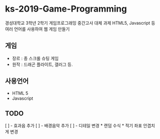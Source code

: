 # ks-2019-Game-Programming
경성대학교 3학년 2학기 게임프로그래밍 중간고사 대체 과제
HTML5, Javascript 등 여러 언어를 사용하여 웹 게임 만들기

## 게임
 * 장르 : 종 스크롤 슈팅 게임
 * 원작 : 드래곤 플라이트, 갤러그 등.

## 사용언어
 * HTML 5
 * Javascript

## TODO
 [ ] - 효과음 추가
 [ ] - 배경음악 추가
 [ ] - 디테일 변경
	* 랜덤 수식
	* 적기 좌표 안겹치게 변경